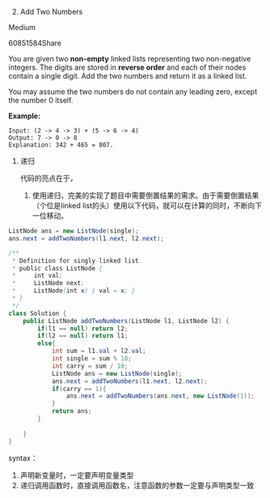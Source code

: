 2. Add Two Numbers

Medium

60851584Share

You are given two **non-empty** linked lists representing two non-negative integers. The digits are stored in **reverse order** and each of their nodes contain a single digit. Add the two numbers and return it as a linked list.

You may assume the two numbers do not contain any leading zero, except the number 0 itself.

**Example:**

```
Input: (2 -> 4 -> 3) + (5 -> 6 -> 4)
Output: 7 -> 0 -> 8
Explanation: 342 + 465 = 807.
```

1. 递归

   代码的亮点在于，

   1. 使用递归，完美的实现了题目中需要倒置结果的需求。由于需要倒置结果（个位是linked list的头）使用以下代码，就可以在计算的同时，不断向下一位移动。

```java
ListNode ans = new ListNode(single);
ans.next = addTwoNumbers(l1.next, l2.next);
```



```java
/**
 * Definition for singly-linked list.
 * public class ListNode {
 *     int val;
 *     ListNode next;
 *     ListNode(int x) { val = x; }
 * }
 */
class Solution {
    public ListNode addTwoNumbers(ListNode l1, ListNode l2) {
        if(l1 == null) return l2;
        if(l2 == null) return l1;
        else{
            int sum = l1.val + l2.val;
            int single = sum % 10;
            int carry = sum / 10;
            ListNode ans = new ListNode(single);
            ans.next = addTwoNumbers(l1.next, l2.next);
            if(carry == 1){
                ans.next = addTwoNumbers(ans.next, new ListNode(1));
            }
            return ans;
        }
        
    }
}
```

syntax：

1. 声明新变量时，一定要声明变量类型
2. 递归调用函数时，直接调用函数名，注意函数的参数一定要与声明类型一致